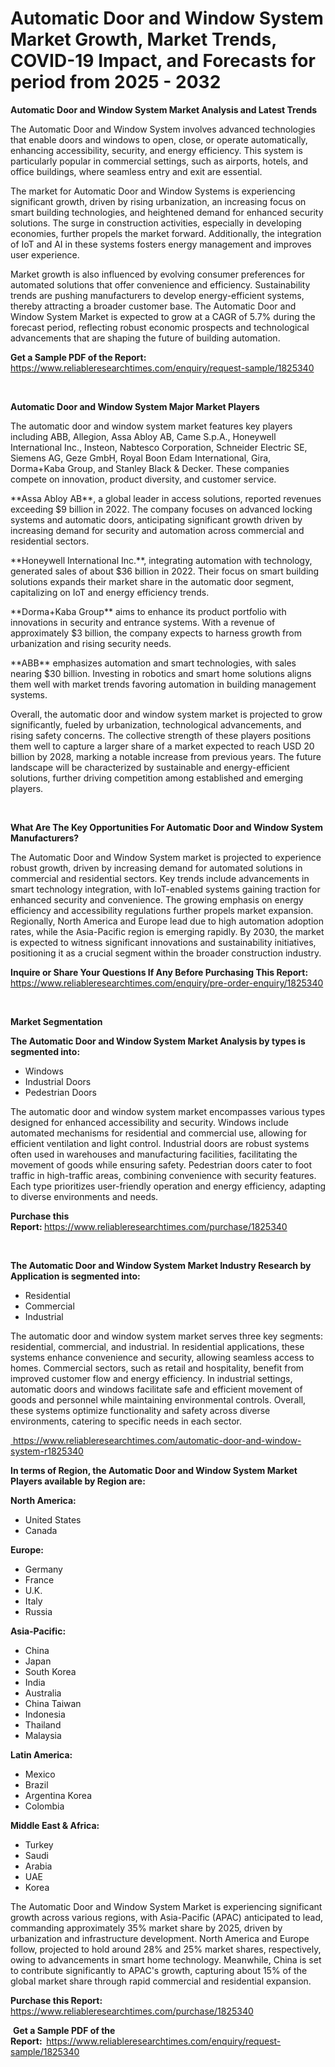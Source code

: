 <p><h1>Automatic Door and Window System Market Growth, Market Trends, COVID-19 Impact, and Forecasts for period from 2025 - 2032</h1></p><p><strong>Automatic Door and Window System Market Analysis and Latest Trends</strong></p>
<p><p>The Automatic Door and Window System involves advanced technologies that enable doors and windows to open, close, or operate automatically, enhancing accessibility, security, and energy efficiency. This system is particularly popular in commercial settings, such as airports, hotels, and office buildings, where seamless entry and exit are essential.</p><p>The market for Automatic Door and Window Systems is experiencing significant growth, driven by rising urbanization, an increasing focus on smart building technologies, and heightened demand for enhanced security solutions. The surge in construction activities, especially in developing economies, further propels the market forward. Additionally, the integration of IoT and AI in these systems fosters energy management and improves user experience.</p><p>Market growth is also influenced by evolving consumer preferences for automated solutions that offer convenience and efficiency. Sustainability trends are pushing manufacturers to develop energy-efficient systems, thereby attracting a broader customer base. The Automatic Door and Window System Market is expected to grow at a CAGR of 5.7% during the forecast period, reflecting robust economic prospects and technological advancements that are shaping the future of building automation.</p></p>
<p><strong>Get a Sample PDF of the Report:&nbsp;</strong> <a href="https://www.reliableresearchtimes.com/enquiry/request-sample/1825340?utm_campaign=3366&utm_medium=2&utm_source=Github&utm_content=ia&utm_term=16042025&utm_id=automatic-door-and-window-system">https://www.reliableresearchtimes.com/enquiry/request-sample/1825340</a></p>
<p>&nbsp;</p>
<p><strong>Automatic Door and Window System Major Market Players</strong></p>
<p><p>The automatic door and window system market features key players including ABB, Allegion, Assa Abloy AB, Came S.p.A., Honeywell International Inc., Insteon, Nabtesco Corporation, Schneider Electric SE, Siemens AG, Geze GmbH, Royal Boon Edam International, Gira, Dorma+Kaba Group, and Stanley Black & Decker. These companies compete on innovation, product diversity, and customer service.</p><p>**Assa Abloy AB**, a global leader in access solutions, reported revenues exceeding $9 billion in 2022. The company focuses on advanced locking systems and automatic doors, anticipating significant growth driven by increasing demand for security and automation across commercial and residential sectors.</p><p>**Honeywell International Inc.**, integrating automation with technology, generated sales of about $36 billion in 2022. Their focus on smart building solutions expands their market share in the automatic door segment, capitalizing on IoT and energy efficiency trends.</p><p>**Dorma+Kaba Group** aims to enhance its product portfolio with innovations in security and entrance systems. With a revenue of approximately $3 billion, the company expects to harness growth from urbanization and rising security needs.</p><p>**ABB** emphasizes automation and smart technologies, with sales nearing $30 billion. Investing in robotics and smart home solutions aligns them well with market trends favoring automation in building management systems.</p><p>Overall, the automatic door and window system market is projected to grow significantly, fueled by urbanization, technological advancements, and rising safety concerns. The collective strength of these players positions them well to capture a larger share of a market expected to reach USD 20 billion by 2028, marking a notable increase from previous years. The future landscape will be characterized by sustainable and energy-efficient solutions, further driving competition among established and emerging players.</p></p>
<p>&nbsp;</p>
<p><strong>What Are The Key Opportunities For Automatic Door and Window System Manufacturers?</strong></p>
<p><p>The Automatic Door and Window System market is projected to experience robust growth, driven by increasing demand for automated solutions in commercial and residential sectors. Key trends include advancements in smart technology integration, with IoT-enabled systems gaining traction for enhanced security and convenience. The growing emphasis on energy efficiency and accessibility regulations further propels market expansion. Regionally, North America and Europe lead due to high automation adoption rates, while the Asia-Pacific region is emerging rapidly. By 2030, the market is expected to witness significant innovations and sustainability initiatives, positioning it as a crucial segment within the broader construction industry.</p></p>
<p><strong>Inquire or Share Your Questions If Any Before Purchasing This Report:</strong> <a href="https://www.reliableresearchtimes.com/enquiry/pre-order-enquiry/1825340?utm_campaign=3366&utm_medium=2&utm_source=Github&utm_content=ia&utm_term=16042025&utm_id=automatic-door-and-window-system">https://www.reliableresearchtimes.com/enquiry/pre-order-enquiry/1825340</a></p>
<p>&nbsp;</p>
<p><strong>Market Segmentation</strong></p>
<p><strong>The Automatic Door and Window System Market Analysis by types is segmented into:</strong></p>
<p><ul><li>Windows</li><li>Industrial Doors</li><li>Pedestrian Doors</li></ul></p>
<p><p>The automatic door and window system market encompasses various types designed for enhanced accessibility and security. Windows include automated mechanisms for residential and commercial use, allowing for efficient ventilation and light control. Industrial doors are robust systems often used in warehouses and manufacturing facilities, facilitating the movement of goods while ensuring safety. Pedestrian doors cater to foot traffic in high-traffic areas, combining convenience with security features. Each type prioritizes user-friendly operation and energy efficiency, adapting to diverse environments and needs.</p></p>
<p><strong>Purchase this Report:&nbsp;</strong><a href="https://www.reliableresearchtimes.com/purchase/1825340?utm_campaign=3366&utm_medium=2&utm_source=Github&utm_content=ia&utm_term=16042025&utm_id=automatic-door-and-window-system">https://www.reliableresearchtimes.com/purchase/1825340</a></p>
<p>&nbsp;</p>
<p><strong>The Automatic Door and Window System Market Industry Research by Application is segmented into:</strong></p>
<p><ul><li>Residential</li><li>Commercial</li><li>Industrial</li></ul></p>
<p><p>The automatic door and window system market serves three key segments: residential, commercial, and industrial. In residential applications, these systems enhance convenience and security, allowing seamless access to homes. Commercial sectors, such as retail and hospitality, benefit from improved customer flow and energy efficiency. In industrial settings, automatic doors and windows facilitate safe and efficient movement of goods and personnel while maintaining environmental controls. Overall, these systems optimize functionality and safety across diverse environments, catering to specific needs in each sector.</p></p>
<p><a href="https://www.reliableresearchtimes.com/automatic-door-and-window-system-r1825340?utm_campaign=3366&utm_medium=2&utm_source=Github&utm_content=ia&utm_term=16042025&utm_id=automatic-door-and-window-system">&nbsp;https://www.reliableresearchtimes.com/automatic-door-and-window-system-r1825340</a></p>
<p><strong>In terms of Region, the Automatic Door and Window System Market Players available by Region are:</strong></p>
<p>
    <p> <strong> North America: </strong>
        <ul>
            <li>United States</li>
            <li>Canada</li>
        </ul>
        </p> 
    <p> <strong> Europe: </strong>
        <ul>
            <li>Germany</li>
            <li>France</li>
            <li>U.K.</li>
            <li>Italy</li>
            <li>Russia</li>
        </ul>
        </p> 
    <p> <strong> Asia-Pacific: </strong>
        <ul>
            <li>China</li>
            <li>Japan</li>
            <li>South Korea</li>
            <li>India</li>
            <li>Australia</li>
            <li>China Taiwan</li>
            <li>Indonesia</li>
            <li>Thailand</li>
            <li>Malaysia</li>
        </ul>
        </p> 
    <p> <strong> Latin America: </strong>
        <ul>
            <li>Mexico</li>
            <li>Brazil</li>
            <li>Argentina Korea</li>
            <li>Colombia</li>
        </ul>
        </p> 
    <p> <strong> Middle East & Africa: </strong>
        <ul>
            <li>Turkey</li>
            <li>Saudi</li>
            <li>Arabia</li>
            <li>UAE</li>
            <li>Korea</li>
        </ul>
    </p>
    </p>
<p><p>The Automatic Door and Window System Market is experiencing significant growth across various regions, with Asia-Pacific (APAC) anticipated to lead, commanding approximately 35% market share by 2025, driven by urbanization and infrastructure development. North America and Europe follow, projected to hold around 28% and 25% market shares, respectively, owing to advancements in smart home technology. Meanwhile, China is set to contribute significantly to APAC's growth, capturing about 15% of the global market share through rapid commercial and residential expansion.</p></p>
<p><strong>Purchase this Report: </strong><a href="https://www.reliableresearchtimes.com/purchase/1825340?utm_campaign=3366&utm_medium=2&utm_source=Github&utm_content=ia&utm_term=16042025&utm_id=automatic-door-and-window-system">https://www.reliableresearchtimes.com/purchase/1825340</a></p>
<p>&nbsp;<strong>Get a Sample PDF of the Report:&nbsp;&nbsp;</strong><a href="https://www.reliableresearchtimes.com/enquiry/request-sample/1825340?utm_campaign=3366&utm_medium=2&utm_source=Github&utm_content=ia&utm_term=16042025&utm_id=automatic-door-and-window-system">https://www.reliableresearchtimes.com/enquiry/request-sample/1825340</a></p>
<p><strong></strong></p>
<p><p></p><p></p><p></p></p>